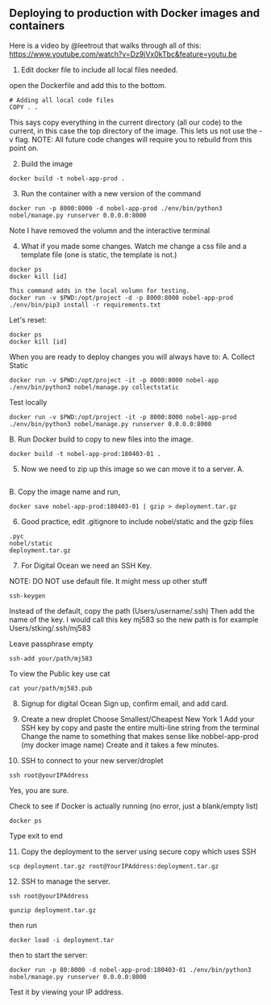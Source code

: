 ## Deploying to production with Docker images and containers
Here is a video by @leetrout that walks through all of this:
https://www.youtube.com/watch?v=Dz9jVx0kTbc&feature=youtu.be


1. Edit docker file to include all local files needed.

open the Dockerfile and add this to the bottom.

```
# Adding all local code files
COPY . .

```

This says copy everything in the current directory (all our code) to the current, in this case the top directory of the image.
This lets us not use the -v flag.
NOTE: All future code changes will require you to rebuild from this point on.

2. Build the image
```
docker build -t nobel-app-prod .
```

3. Run the container with a new version of the command
```
docker run -p 8000:8000 -d nobel-app-prod ./env/bin/python3 nobel/manage.py runserver 0.0.0.0:8000

```
Note I have removed the volumn and the interactive terminal

4. What if you made some changes.
Watch me change a css file and a template file (one is static, the template is not.)

```
docker ps
docker kill [id]
```
```
This command adds in the local volumn for testing.
docker run -v $PWD:/opt/project -d -p 8000:8000 nobel-app-prod ./env/bin/pip3 install -r requirements.txt
```

Let's reset:
```
docker ps
docker kill [id]

```

When you are ready to deploy changes you will always have to:
A. Collect Static
```
docker run -v $PWD:/opt/project -it -p 8000:8000 nobel-app ./env/bin/python3 nobel/manage.py collectstatic
```

Test locally
```
docker run -v $PWD:/opt/project -it -p 8000:8000 nobel-app-prod ./env/bin/python3 nobel/manage.py runserver 0.0.0.0:8000
```
B. Run Docker build to copy to new files into the image.
```
docker build -t nobel-app-prod:180403-01 .
```

5. Now we need to zip up this image so we can move it to a server.
A.
``` docker images
```
B. Copy the image name and run,
```
docker save nobel-app-prod:180403-01 | gzip > deployment.tar.gz
```

6. Good practice, edit .gitignore to include nobel/static and the gzip files
```
.pyc
nobel/static
deployment.tar.gz

```

7. For Digital Ocean we need an SSH Key.

NOTE: DO NOT use default file. It might mess up other stuff
```
ssh-keygen
```

Instead of the default, copy the path (Users/username/.ssh)
Then add the name of the key. I would call this key mj583 so the new path is for example
Users/stking/.ssh/mj583

Leave passphrase empty

```
ssh-add your/path/mj583

```

To view the Public key use cat
```
cat your/path/mj583.pub
```

8. Signup for digital Ocean
Sign up, confirm email, and add card.

9. Create a new droplet
Choose Smallest/Cheapest
New York 1
Add your SSH key by copy and paste the entire multi-line string from the terminal
Change the name to something that makes sense like nobbel-app-prod (my docker image name)
Create and it takes a few minutes.

10. SSH to connect to your new server/droplet
```
ssh root@yourIPAddress

```
Yes, you are sure.

Check to see if Docker is actually running (no error, just a blank/empty list)

```
docker ps
```
Type exit to end

11. Copy the deployment to the server using secure copy which uses SSH
```
scp deployment.tar.gz root@YourIPAddress:deployment.tar.gz
```

12. SSH to manage the server.
```
ssh root@yourIPAddress

```

```
gunzip deployment.tar.gz

```
then run
```
docker load -i deployment.tar
```
then to start the server:
```
docker run -p 80:8000 -d nobel-app-prod:180403-01 ./env/bin/python3 nobel/manage.py runserver 0.0.0.0:8000
```

Test it by viewing your IP address.
